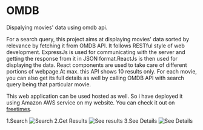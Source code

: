 # OMDB
Dispalying movies' data using omdb api.

For a search query, this project aims at displaying movies' data sorted by relevance by fetching it from OMDB API. It follows RESTful style of web development. ExpressJs is used for communicating with the server and getting the response from it in JSON format.ReactJs is then used for displaying the data. React components are used to take care of different portions of webpage.At max. this API shows 10 results only. For each movie, you can also get its full details as well by calling OMDB API with search query being that particular movie.

This web application can be used hosted as well. So i have deployed it using Amazon AWS service on my website. You can check it out on [freetimes](freetimes.xyz).

1.Search
![Search](https://user-images.githubusercontent.com/69314937/100780064-48895880-342f-11eb-805d-2568772c5472.png)
2.Get Results
![See results](https://user-images.githubusercontent.com/69314937/100780188-6e166200-342f-11eb-8ad4-8a672184f93c.png)
3.See Details
![See Details](https://user-images.githubusercontent.com/69314937/100780349-9900b600-342f-11eb-858b-7335fb0f1ff4.png)
